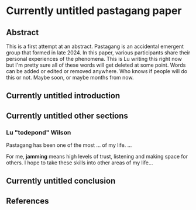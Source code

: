 # Currently untitled pastagang paper

## Abstract

This is a first attempt at an abstract. Pastagang is an accidental emergent group that formed in late 2024. In this paper, various participants share their personal experiences of the phenomena. This is Lu writing this right now but I'm pretty sure all of these words will get deleted at some point. Words can be added or edited or removed anywhere. Who knows if people will do this or not. Maybe soon, or maybe months from now.

## Currently untitled introduction

## Currently untitled other sections

### Lu "todepond" Wilson

Pastagang has been one of the most ... of my life. ...

For me, **jamming** means high levels of trust, listening and making space for others. I hope to take these skills into other areas of my life...

## Currently untitled conclusion 

## References

[^website]: [Pastagang website](https://pastagang.cc)
[^nudel]: [Nudel](https://nudel.cc)
